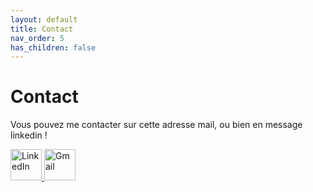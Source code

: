 ```yaml
---
layout: default
title: Contact
nav_order: 5
has_children: false
---
```


# Contact
Vous pouvez me contacter sur cette adresse mail, ou bien en message linkedin !

<a href="https://www.linkedin.com/in/mathieu-audibert-2b4763252/">
  <img src="https://upload.wikimedia.org/wikipedia/commons/c/ca/LinkedIn_logo_initials.png" alt="LinkedIn" width="50" height="50">
</a>

<a href="mailto:mathieu.audibert27@gmail.com">
  <img src="https://upload.wikimedia.org/wikipedia/commons/4/4e/Gmail_Icon.png" alt="Gmail" width="50" height="50">
</a>

